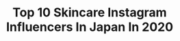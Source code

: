 ---
title: Top 10 Skincare Instagram Influencers In Japan In 2020
description: >-
  Find top skincare Instagram influencers in Japan in 2020. Most popular hashtags: #outfit #fashion #skincare #ootd.
platform: Instagram
profiles:
  - username: "daianaanghel"
    fullname: >-
      DAIANA Anghel
    location: "Japan"
    followers: 134414
    engagement: 608
    commentsToLikes: 0.004841
    avatar: "https://scontent-lhr8-1.cdninstagram.com/v/t51.2885-19/s320x320/90031304_652548685511610_9080796766353227776_n.jpg?_nc_ht=scontent-lhr8-1.cdninstagram.com&_nc_ohc=RAeszpNMDTIAX914dR8&oh=5dd8d8fd897ace1872e38f30cdcd6c76&oe=5EB98066"
    verified: false
    hashtags: "#snow, #bestoftrees, #tokyo, #daianaxdeciem"
  - username: "alphonsosharon"
    fullname: >-
      Sharon Alphonso
    location: "Japan"
    followers: 6179
    engagement: 412
    commentsToLikes: 0.066190
    avatar: "https://scontent-ams4-1.cdninstagram.com/v/t51.2885-19/s320x320/79272108_1267103250140589_8986829036604882944_n.jpg?_nc_ht=scontent-ams4-1.cdninstagram.com&_nc_ohc=PcJuBTuVXIIAX8PNSMH&oh=afa567793dff804ec839724218b56958&oe=5EB8A8D6"
    verified: false
    hashtags: "#popxobeauty, #popxohairacademy, #20ss, #dalgonacoffee"
  - username: "mm_mimosa"
    fullname: >-
      Kitty N.
    location: "Japan"
    followers: 41748
    engagement: 466
    commentsToLikes: 0.009776
    avatar: "https://scontent-lhr8-1.cdninstagram.com/v/t51.2885-19/s320x320/71517355_445525876085909_1567995158501261312_n.jpg?_nc_ht=scontent-lhr8-1.cdninstagram.com&_nc_ohc=8ZqeqLreI7YAX-lGfTm&oh=08bd7b365480a47e9808837385d3d7d8&oe=5EBA4C00"
    verified: false
    hashtags: "#makeupoftheday, #chanelleblanc, #hermestwilly, #chanelwelove"
  - username: "_eiymajalil"
    fullname: >-
      Eiyma Jalil
    location: "Japan"
    followers: 28125
    engagement: 69
    commentsToLikes: 0.000000
    avatar: "https://scontent-lht6-1.cdninstagram.com/v/t51.2885-19/s320x320/71540663_522340425245355_7615803586559082496_n.jpg?_nc_ht=scontent-lht6-1.cdninstagram.com&_nc_ohc=crM24R5fAeAAX-SA1AT&oh=b9014623c72c1a9e2672c604b5a9f5cb&oe=5EB2814D"
    verified: false
    hashtags: "#gimcosmetic, #cosmetics, #skincare, #kilangkosmetikhalal"
  - username: "bisuhada"
    fullname: >-
      Etsuyo Imoto
    location: "Japan"
    followers: 78922
    engagement: 376
    commentsToLikes: 0.053805
    avatar: "https://scontent-lhr8-1.cdninstagram.com/v/t51.2885-19/s320x320/74698391_1357038501130198_469684111523446784_n.jpg?_nc_ht=scontent-lhr8-1.cdninstagram.com&_nc_ohc=InJUoA3iOtUAX_kCXXo&oh=ef9680de90fae3786fcdc6a24445ee2a&oe=5EBA5737"
    verified: false
    hashtags: "#waikiki, #mercedesbenz, #nomonday, #nettv"
  - username: "rika_534"
    fullname: >-
      RIKA
    location: "Japan"
    followers: 6563
    engagement: 1227
    commentsToLikes: 0.059042
    avatar: "https://scontent-amt2-1.cdninstagram.com/v/t51.2885-19/s320x320/70304372_386147625620180_4260851649213366272_n.jpg?_nc_ht=scontent-amt2-1.cdninstagram.com&_nc_ohc=_i63sk-bpZMAX9qsiRq&oh=c713db467a2c2caf9d77858fbb2099e2&oe=5EB69E29"
    verified: false
    hashtags: "#naturalmake, #yakitori, #dancer, #japanesegirl"
  - username: "0606yoko"
    fullname: >-
      ようこ
    location: "Japan"
    followers: 119227
    engagement: 249
    commentsToLikes: 0.039664
    avatar: "https://scontent-lhr8-1.cdninstagram.com/v/t51.2885-19/s320x320/75238421_483398852288997_1820774904656560128_n.jpg?_nc_ht=scontent-lhr8-1.cdninstagram.com&_nc_ohc=INCz2gxSNtoAX9dDAFr&oh=6a2da70fcdbd22c0ab6da525200b6dda&oe=5EBA2B23"
    verified: false
    hashtags: "#tokyo, #next, #april, #abematvshopping"
  - username: "aditsin"
    fullname: >-
      Aditiya M. Sobari
    location: "Japan"
    followers: 11812
    engagement: 1077
    commentsToLikes: 0.039962
    avatar: "https://scontent-arn2-1.cdninstagram.com/v/t51.2885-19/s320x320/84305899_481509009209074_5506710048467845120_n.jpg?_nc_ht=scontent-arn2-1.cdninstagram.com&_nc_ohc=O-Qi3tzhin0AX9s3FPh&oh=8950ccdcb86aae5a973836e374e4fe48&oe=5EB9AFC4"
    verified: false
    hashtags: "#misterindonesia, #misscharmindonesia2020, #xmaswithcat, #skincare"
  - username: "aaaya.22"
    fullname: >-
      ☻ A Y A K A ☻
    location: "Japan"
    followers: 108557
    engagement: 187
    commentsToLikes: 0.106401
    avatar: "https://scontent-lhr8-1.cdninstagram.com/v/t51.2885-19/s320x320/44862931_522620298253106_6609496988239003648_n.jpg?_nc_ht=scontent-lhr8-1.cdninstagram.com&_nc_ohc=vnOrZqieAZEAX_hCPsr&oh=a98edda64667fc2028d48887a063b9fe&oe=5EBB8350"
    verified: false
    hashtags: "#principeprive, #bettyboop, #photography, #hipanda"
  - username: "hana_matsushima_official"
    fullname: >-
      🌸松島花🌸
    location: "Japan"
    followers: 309939
    engagement: 401
    commentsToLikes: 0.018832
    avatar: "https://scontent-ams4-1.cdninstagram.com/v/t51.2885-19/s320x320/60080019_2015391062102992_6034721924699914240_n.jpg?_nc_ht=scontent-ams4-1.cdninstagram.com&_nc_ohc=DjE-UTkBKhkAX_QIS9K&oh=95c61d1c81264ff81fbb097f4fb9469d&oe=5EBCA32D"
    verified: true
    hashtags: "#product, #harrywinston, #skincare, #ootd"
---